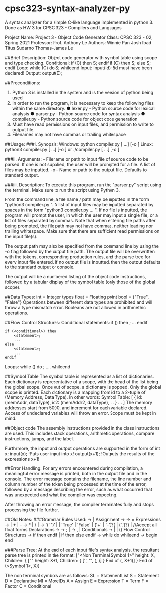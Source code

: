 # cpsc323-syntax-analyzer-py
A syntax analyzer for a simple C-like language implemented in python 3. Done as HW 3 for CPSC 323 - Compilers and Languages

Project Name: Project 3 - Object Code Generator
Class:  CPSC 323 - 02, Spring 2021
Professor:  Prof. Anthony Le
Authors:    Winnie Pan
            Josh Ibad
            Titus Sudarno
            Thomas-James Le


##Brief Description:
Object code generator with symbol table using scope and type checking.
Conditional:	if (C) then S; endif
				if (C) then S; else S; endif
Loop:			while (C) do S; whileend
Input:			input(id);	!id must have been declared!
Output:			output(E);	

##Preconditions:
1. Python 3 is installed in the system and is the version of python being used
2. In order to run the program, it is necessary to keep the following files within the same
directory.
	● lexer.py - Python source code for lexical analysis
	● parser.py - Python source code for syntax analysis
	● compiler.py - Python source code for object code generation
3. Must have read permissions on input files, and permission to write to output file.
4. Filenames may not have commas or trailing whitespace


##Usage:
###i. Synopsis:
Windows: python compiler.py <FILE> [<FILE> …] [-o <OUTFILE>]
Linux: python3 compiler.py <FILE> [<FILE> …] [-o <OUTFILE>]
or ./compiler.py <FILE> [<FILE> …] [-o <OUTFILE>]

###ii. Arguments:
<FILE> 			- Filename or path to input file of source code to be parsed. If one is not
				supplied, the user will be prompted for a file. A list of files may be inputted.
-o <OUTFILE> 	- Name or path to the output file. Defaults to standard output.

###iii. Description:
To execute this program, run the "parser.py" script using the terminal. Make sure to run the
script using Python 3.

From the command line, a file name / path may be inputted in the form "python3
compiler.py <file>". A list of input files may be inputted separated by spaces in the form "python3
compiler.py <file1> <file2> … <fileN>". If no file is inputted, the program will prompt the user, in
which the user may input a single file, or a list of files separated by commas. Note that when
entering file paths after being prompted, the file path may not have commas, neither leading nor
trailing whitespace. Make sure that there are sufficient read permissions on the input file(s).

The output path may also be specified from the command line by using the -o flag
followed by the output file path. The output file will be overwritten with the tokens, corresponding
production rules, and the parse tree for every input file entered. If no output file is inputted, then
the output defaults to the standard output or console.

The output will be a numbered listing of the object code instructions, followed by a tabular display
of the symbol table (only those of the global scope).


##Data Types:
int = Integer types 
float = Floating point
bool = {"True", "False"}
Operations between different data types are prohibited and will throw a type mismatch error.
Booleans are not allowed in arithmethic operations.


##Flow Control Structures:
Conditional statements:
	if (<conditional>) then
		<statement>;
		...
	endif
	
	if (<conditional>) then
		<statement>;
		...
	else
		<statement>;
		...
	endif
	
Loops:
	while (<conditional>) do
		<statement>;
		....
	whileend


##Symbol Table
The symbol table is represented as a list of dictionaries.
Each dictionary is representative of a scope, with the head of the list being the global scope.
	Once out of scope, a dictionary is popped. Only the global scope is printed.
Each dictionary is a mapping from id to a 2-tuple of (Memory Address, Data Type).
In other words:
	Symbol Table:
	[
		{	id: (memAddr, dataType),
			id2: (memAddr2, dataType),
			... }
		...
	]
The memory addresses start from 5000, and increment for each variable declared.
Access of undeclared variables will throw an error. Scope must be kept in mind.


##Object code
The assembly instructions provided in the class instructions are used.
This includes stack operations, arithmetic operations, compare instructions, jumps, and the label.

Furthrmore, the input and output operations are supported in the form of
	int x;
	input(x); !Puts user input into x!
	output(x+1); !Outputs the results of the expressions x+1!
	

##Error Handling: 
For any errors encountered during compilation, a meaningful error message is printed, both
in the output file and in the console. The error message contains the filename, the line number
and column number of the token being processed at the time of the error, followed by a
message describing the error, such as what occurred that was unexpected and what the
compiler was expecting.

After throwing an error message, the compiler terminates fully and stops processing the
file further.


##Old Notes:
###Grammar Rules Used:
	<StatementList> -> <Statement> <StatementList> | <empty>
Assignment
	<Statement> -> <Assign>
	<Assign> -> <ID> = <Expression>
Expressions
	<Expression> -> <Term> | <Term> + <Expression> | <Term> - <Expression>
	<Term> -> <Factor> * <Term> | <Factor> / <Term> | <Factor>
	<Factor> -> '(' <Expression> ')' | <ID> | 'True' | 'False' |
		('+' | '-')?(<FLOAT> | ('.')?<INT>) | //Accept all float forms
Declarations
	<Statement> -> <Declarative>
	<Declarative> -> <Type> <ID> <MoreIds>; | <empty>
	<MoreIds> -> , <ID> <MoreIds> | <empty>
Conditionals
	<Conditional> -> <Expression> <Relop> <Expression> | <Expression> | (<Conditional>)
Flow Control Structures
	<Statement> -> if <Conditional> then <StatementList> endif | if
		<Conditional> then <StatementList> else <StatementList> endif
	<Statement> -> while <Conditional> do <StatementList> whileend
	<Statement> -> begin <StatementList> end
	
	
###Parse Tree:
At the end of each input file's syntax analysis, the resultant parse tree is printed in the format:
["<Non Terminal Symbol 1>" height: X, Children: {
 ["<Non Terminal Symbol of Child>" height: X+1, Children: {
  ['<TOKEN>', '<LEXEME>", (<LINENUM>, <COLNUM>)]
 } End of (<Child>, X+1)]
} End of (<Symbol 1>, X)]

The non terminal symbols are as follows:
	SL = StatementList
	S = Statement
		D = Declarative
			MI = MoreIDs
		A = Assign
			E = Expression
				T = Term
				F = Factor
		C = Conditional